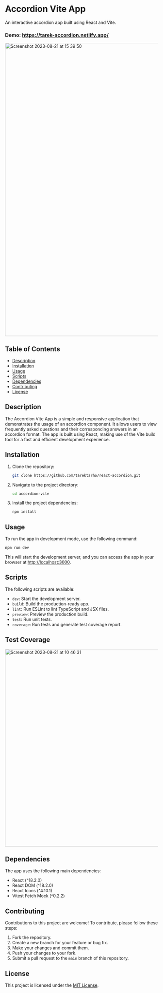# Accordion Vite App

An interactive accordion app built using React and Vite.

### Demo: https://tarek-accordion.netlify.app/
<img width="963" alt="Screenshot 2023-08-21 at 15 39 50" src="https://github.com/tarektarho/react-accordion/assets/18512695/d41e4808-bdab-4b65-9115-f94bf2ae3959">


## Table of Contents

- [Description](#description)
- [Installation](#installation)
- [Usage](#usage)
- [Scripts](#scripts)
- [Dependencies](#dependencies)
- [Contributing](#contributing)
- [License](#license)

## Description

The Accordion Vite App is a simple and responsive application that demonstrates the usage of an accordion component. It allows users to view frequently asked questions and their corresponding answers in an accordion format. The app is built using React, making use of the Vite build tool for a fast and efficient development experience.

## Installation

1. Clone the repository:

   ```bash
   git clone https://github.com/tarektarho/react-accordion.git
   ```

2. Navigate to the project directory:

   ```bash
   cd accordion-vite
   ```

3. Install the project dependencies:

   ```bash
   npm install
   ```

## Usage

To run the app in development mode, use the following command:

```bash
npm run dev
```

This will start the development server, and you can access the app in your browser at [http://localhost:3000](http://localhost:3000).

## Scripts

The following scripts are available:

- `dev`: Start the development server.
- `build`: Build the production-ready app.
- `lint`: Run ESLint to lint TypeScript and JSX files.
- `preview`: Preview the production build.
- `test`: Run unit tests.
- `coverage`: Run tests and generate test coverage report.


## Test Coverage
<img width="649" alt="Screenshot 2023-08-21 at 10 46 31" src="https://github.com/tarektarho/react-accordion/assets/18512695/f7c8b236-aeb9-460a-aae7-530f08cfb350">

## Dependencies

The app uses the following main dependencies:

- React (^18.2.0)
- React DOM (^18.2.0)
- React Icons (^4.10.1)
- Vitest Fetch Mock (^0.2.2)

## Contributing

Contributions to this project are welcome! To contribute, please follow these steps:

1. Fork the repository.
2. Create a new branch for your feature or bug fix.
3. Make your changes and commit them.
4. Push your changes to your fork.
5. Submit a pull request to the `main` branch of this repository.

## License

This project is licensed under the [MIT License](LICENSE).
